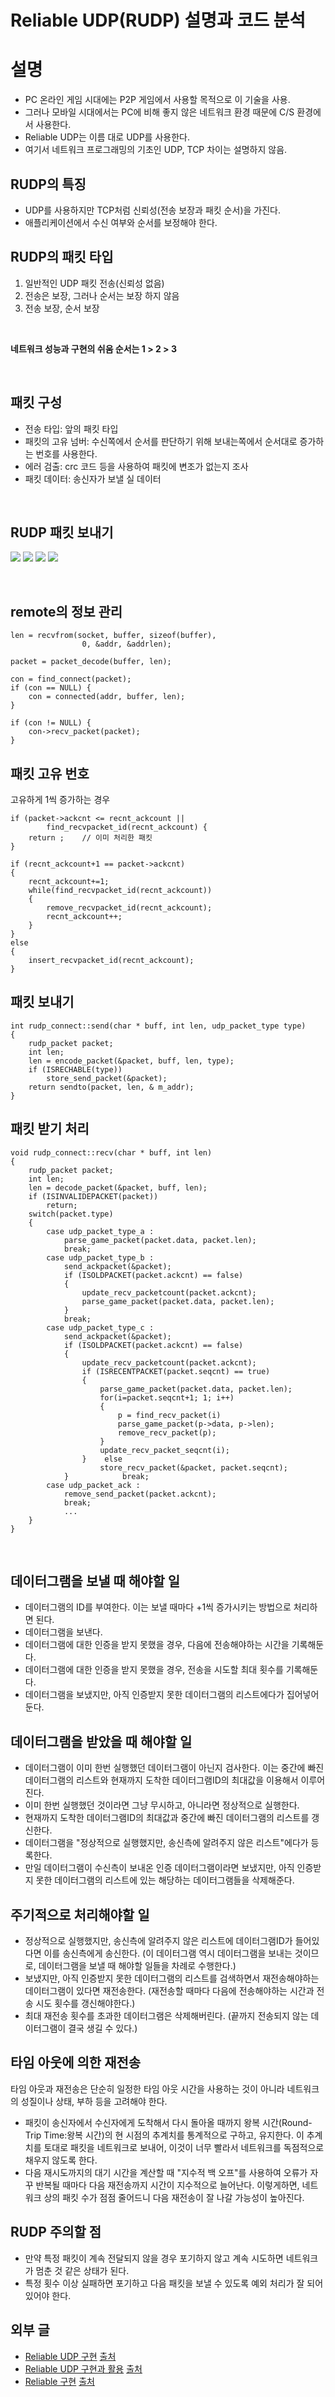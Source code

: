 # Reliable UDP(RUDP) 설명과 코드 분석
  
# 설명
- PC 온라인 게임 시대에는 P2P 게임에서 사용할 목적으로 이 기술을 사용.
- 그러나 모바일 시대에서는 PC에 비해 좋지 않은 네트워크 환경 때문에 C/S 환경에서 사용한다.
- Reliable UDP는 이름 대로 UDP를 사용한다.
- 여기서 네트워크 프로그래밍의 기초인 UDP, TCP 차이는 설명하지 않음.

## RUDP의 특징
- UDP를 사용하지만 TCP처럼 신뢰성(전송 보장과 패킷 순서)을 가진다.
- 애플리케이션에서 수신 여부와 순서를 보정해야 한다.
  
## RUDP의 패킷 타입
1. 일반적인 UDP 패킷 전송(신뢰성 없음)  
2. 전송은 보장, 그러나 순서는 보장 하지 않음  
3. 전송 보장, 순서 보장  


<br>

**네트워크 성능과 구현의 쉬움 순서는 1 > 2 > 3**
  
<br>  
    
## 패킷 구성
- 전송 타입: 앞의 패킷 타입
- 패킷의 고유 넘버: 수신쪽에서 순서를 판단하기 위해 보내는쪽에서 순서대로 증가하는 번호를 사용한다.
- 에러 검출: crc 코드 등을 사용하여 패킷에 변조가 없는지 조사
- 패킷 데이터: 송신자가 보낼 실 데이터

<br>  
    
## RUDP 패킷 보내기
![](/resource/00001.PNG)
![](/resource/00002.PNG)
![](/resource/00003.PNG)
![](/resource/00004.PNG)
  
<br>  
    
## remote의 정보 관리
```
len = recvfrom(socket, buffer, sizeof(buffer), 
				0, &addr, &addrlen); 
                
packet = packet_decode(buffer, len); 

con = find_connect(packet); 
if (con == NULL) {
	con = connected(addr, buffer, len); 
}

if (con != NULL) {
	con->recv_packet(packet); 
}
```

  
## 패킷 고유 번호
고유하게 1씩 증가하는 경우  
```
if (packet->ackcnt <= recnt_ackcount || 
		find_recvpacket_id(recnt_ackcount) {
    return ;    // 이미 처리한 패킷 
}

if (recnt_ackcount+1 == packet->ackcnt) 
{ 
    recnt_ackcount+=1; 
    while(find_recvpacket_id(recnt_ackcount)) 
    { 
        remove_recvpacket_id(recnt_ackcount); 
        recnt_ackcount++; 
    } 
}    
else 
{ 
    insert_recvpacket_id(recnt_ackcount); 
}
```  
  
  
## 패킷 보내기
```
int rudp_connect::send(char * buff, int len, udp_packet_type type) 
{ 
    rudp_packet packet; 
    int len; 
    len = encode_packet(&packet, buff, len, type); 
    if (ISRECHABLE(type)) 
        store_send_packet(&packet); 
    return sendto(packet, len, & m_addr); 
} 
```
  
  
## 패킷 받기 처리
```
void rudp_connect::recv(char * buff, int len) 
{ 
    rudp_packet packet; 
    int len; 
    len = decode_packet(&packet, buff, len); 
    if (ISINVALIDEPACKET(packet)) 
        return; 
    switch(packet.type) 
    { 
        case udp_packet_type_a : 
            parse_game_packet(packet.data, packet.len); 
            break; 
        case udp_packet_type_b : 
            send_ackpacket(&packet); 
            if (ISOLDPACKET(packet.ackcnt) == false) 
            { 
                update_recv_packetcount(packet.ackcnt); 
                parse_game_packet(packet.data, packet.len); 
            } 
            break; 
        case udp_packet_type_c : 
            send_ackpacket(&packet); 
            if (ISOLDPACKET(packet.ackcnt) == false) 
            { 
                update_recv_packetcount(packet.ackcnt); 
                if (ISRECENTPACKET(packet.seqcnt) == true) 
                { 
                    parse_game_packet(packet.data, packet.len); 
                    for(i=packet.seqcnt+1; 1; i++) 
                    { 
                        p = find_recv_packet(i) 
                        parse_game_packet(p->data, p->len); 
                        remove_recv_packet(p); 
                    } 
                    update_recv_packet_seqcnt(i); 
                }    else 
                    store_recv_packet(&packet, packet.seqcnt); 
            }            break; 
        case udp_packet_ack : 
            remove_send_packet(packet.ackcnt); 
            break; 
            ... 
    } 
} 
```
  
<br>  
  
## 데이터그램을 보낼 때 해야할 일
- 데이터그램의 ID를 부여한다. 이는 보낼 때마다 +1씩 증가시키는 방법으로 처리하면 된다. 
- 데이터그램을 보낸다. 
- 데이터그램에 대한 인증을 받지 못했을 경우, 다음에 전송해야하는 시간을 기록해둔다. 
- 데이터그램에 대한 인증을 받지 못했을 경우, 전송을 시도할 최대 횟수를 기록해둔다. 
- 데이터그램을 보냈지만, 아직 인증받지 못한 데이터그램의 리스트에다가 집어넣어둔다. 
  
  
## 데이터그램을 받았을 때 해야할 일
- 데이터그램이 이미 한번 실행했던 데이터그램이 아닌지 검사한다. 이는 중간에 빠진 데이터그램의 리스트와 현재까지 도착한 데이터그램ID의 최대값을 이용해서 이루어진다. 
- 이미 한번 실행했던 것이라면 그냥 무시하고, 아니라면 정상적으로 실행한다. 
- 현재까지 도착한 데이터그램ID의 최대값과 중간에 빠진 데이터그램의 리스트를 갱신한다. 
- 데이터그램을 "정상적으로 실행했지만, 송신측에 알려주지 않은 리스트"에다가 등록한다. 
- 만일 데이터그램이 수신측이 보내온 인증 데이터그램이라면 보냈지만, 아직 인증받지 못한 데이터그램의 리스트에 있는 해당하는 데이터그램들을 삭제해준다. 

  
## 주기적으로 처리해야할 일
- 정상적으로 실행했지만, 송신측에 알려주지 않은 리스트에 데이터그램ID가 들어있다면 이를 송신측에게 송신한다. (이 데이터그램 역시 데이터그램을 보내는 것이므로, 데이터그램을 보낼 때 해야할 일들을 차례로 수행한다.) 
- 보냈지만, 아직 인증받지 못한 데이터그램의 리스트를 검색하면서 재전송해야하는 데이터그램이 있다면 재전송한다. (재전송할 때마다 다음에 전송해야하는 시간과 전송 시도 횟수를 갱신해야한다.) 
- 최대 재전송 횟수를 초과한 데이터그램은 삭제해버린다. (끝까지 전송되지 않는 데이터그램이 결국 생길 수 있다.) 
  
  
## 타임 아웃에 의한 재전송
타임 아웃과 재전송은 단순히 일정한 타임 아웃 시간을 사용하는 것이 아니라 네트워크의 성질이나 상태, 부하 등을 고려해야 한다. 
- 패킷이 송신자에서 수신자에게 도착해서 다시 돌아올 때까지 왕복 시간(Round-Trip Time:왕복 시간)의 현 시점의 추계치를 통계적으로 구하고, 유지한다. 이 추계치를 토대로 패킷을 네트워크로 보내어, 이것이 너무 빨라서 네트워크를 독점적으로 채우지 않도록 한다.
- 다음 재시도까지의 대기 시간을 계산할 때 "지수적 백 오프"를 사용하여 오류가 자꾸 반복될 때마다 다음 재전송까지 시간이 지수적으로 늘어난다. 이렇게하면, 네트워크 상의 패킷 수가 점점 줄어드니 다음 재전송이 잘 나갈 가능성이 높아진다.
  
  
## RUDP 주의할 점
- 만약 특정 패킷이 계속 전달되지 않을 경우 포기하지 않고 계속 시도하면 네트워크가 멈춘 것 같은 상태가 된다.
- 특정 횟수 이상 실패하면 포기하고 다음 패킷을 보낼 수 있도록 예외 처리가 잘 되어 있어야 한다.

  
## 외부 글
- [Reliable UDP 구현](./Reliable_UDP_구현.pdf) [출처](http://www.slideshare.net/noerror/rudp)
- [Reliable UDP 구현과 활용](./Reliable_UDP_구현과_활용.pdf)  [출처](http://egloos.zum.com/choiwonwoo/v/924906)
- [Reliable 구현](./Reliable_udp_chikicon.pdf)   [출처](http://blog.naver.com/chikicon/60036633811)  
  

<br>  
<br>  
<br>  
  
    
# 참고 글 
- [Unity Technologies의 온라인 대전 FPS 게임 구현을 조사해 보았다](https://docs.google.com/document/d/e/2PACX-1vQVBLOLuCeapeZTjOUxNVNXO3pxAUhr1r7k4qQUAP-CLGaVqZEnNecPWGvCI8YqeZ9MJwL_mw8STCrx/pub )
- [〈카트라이더〉 0.001초 차이의 승부 - 300km/h 물체의 네트워크 동기화 모델 구현기](http://ndcreplay.nexon.com/NDC2019/sessions/NDC2019_0002.html#c=NDC2019&t%5B%5D=%ED%94%84%EB%A1%9C%EA%B7%B8%EB%9E%98%EB%B0%8D&p=3 )
- [QUIC은 데이터 손실시 처리 대기를 어떻게 최소화할까?](https://docs.google.com/document/d/e/2PACX-1vSeUKRkoEVJ0hRTj8Gik4tqclh47p56yJlwjL-7F3JTvvlQ3cJl2dD3RbhnDdANSm_YxTqtaouMvi3w/pub )
- [[draft-ietf-sigtran-reliable-udp](http://crowback.tistory.com/category/Programming/Protocol%20-%20RUDP )     
  